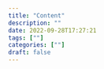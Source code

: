```yaml
---
title: "Content"
description: "" 
date: 2022-09-28T17:27:21
tags: [""]
categories: [""]
draft: false
---
```

